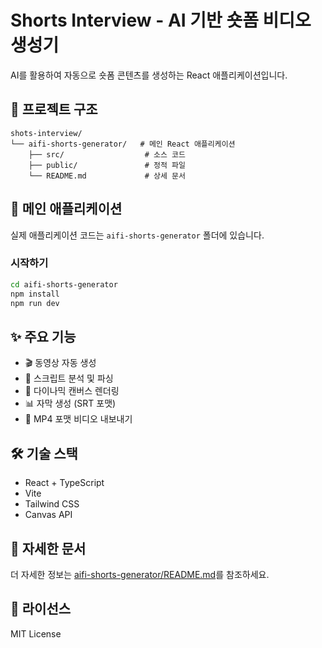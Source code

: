 # Shorts Interview - AI 기반 숏폼 비디오 생성기

AI를 활용하여 자동으로 숏폼 콘텐츠를 생성하는 React 애플리케이션입니다.

## 🚀 프로젝트 구조

```
shots-interview/
└── aifi-shorts-generator/   # 메인 React 애플리케이션
    ├── src/                  # 소스 코드
    ├── public/               # 정적 파일
    └── README.md             # 상세 문서
```

## 📁 메인 애플리케이션

실제 애플리케이션 코드는 `aifi-shorts-generator` 폴더에 있습니다.

### 시작하기

```bash
cd aifi-shorts-generator
npm install
npm run dev
```

## ✨ 주요 기능

- 🎬 동영상 자동 생성
- 📝 스크립트 분석 및 파싱
- 🎨 다이나믹 캔버스 렌더링
- 📊 자막 생성 (SRT 포맷)
- 💾 MP4 포맷 비디오 내보내기

## 🛠 기술 스택

- React + TypeScript
- Vite
- Tailwind CSS
- Canvas API

## 📖 자세한 문서

더 자세한 정보는 [aifi-shorts-generator/README.md](./aifi-shorts-generator/README.md)를 참조하세요.

## 📄 라이선스

MIT License
